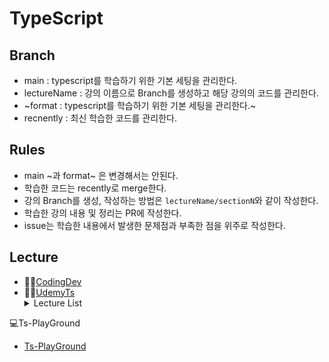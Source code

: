 # TypeScript

## Branch
- main : typescript를 학습하기 위한 기본 세팅을 관리한다.
- lectureName : 강의 이름으로 Branch를 생성하고 해당 강의의 코드를 관리한다.
- ~format : typescript를 학습하기 위한 기본 세팅을 관리한다.~
- recnently : 최신 학습한 코드를 관리한다.

## Rules
- main ~과 format~ 은 변경해서는 안된다.
- 학습한 코드는 recently로 merge한다.
- 강의 Branch를 생성, 작성하는 방법은 `lectureName/sectionN`와 같이 작성한다.
- 학습한 강의 내용 및 정리는 PR에 작성한다.
- issue는 학습한 내용에서 발생한 문제점과 부족한 점을 위주로 작성한다.

## Lecture
- 👨‍💻[CodingDev](https://youtube.com/playlist?list=PLZKTXPmaJk8KhKQ_BILr1JKCJbR0EGlx0&si=wYBdejCaW81DUMUj "코딩앙마-YouTube")
- 👨‍💻[UdemyTs](https://www.udemy.com/course/best-typescript-21/?couponCode=SKILLS4SALEA "TypeScript-Udemy")
  <details>
    <summary>Lecture List</summary>
    <details>
        <summary>Section 2</summary>
        <ul>
            <li>(14) 숫자 문자열 및 불리언 작업하기: #</li>
            <li>(15) 타입 할당 및 타입 추론하기: #</li>
            <li>(16) 객체 형태: #</li>
            <li>(18) 배열 타입: #</li>
            <li>(19) 튜플 작업하기: #</li>
            <li>(20) 열거형으로 작업하기: #</li>
            <li>(21) Any 타입: #</li>
            <li>(22) 조합 타입: #</li>
            <li>(23) 리터럴 타입: #</li>
            <li>(24) 타입 알리어스 / 사용자 정의 타입: #</li>
            <li>(25) 타입 알리어스 및 객체 타입: #</li>
            <li>(26) 함수 반환 타입 및 "무효": #</li>
            <li>(27) 타입의 기능을 하는 함수: #</li>
            <li>(28) 함수 타입 및 콜백: #</li>
            <li>(29) 알 수 없는 타입: #</li>
            <li>(30) 절대 타입: #</li>
        </ul>
    </details>
    <details>
        <summary>Section 3</summary>
        <p>Section 3 content goes here.</p>
    </details>
    <details>
        <summary>Section 4</summary>
        <p>Section 4 content goes here.</p>
    </details>
</details>

💻Ts-PlayGround
- [Ts-PlayGround](https://www.typescriptlang.org/ko/play/?#code/Q "TypeScript PlayGround")
